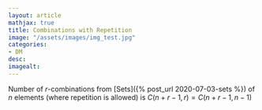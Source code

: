 ```yaml
---
layout: article
mathjax: true
title: Combinations with Repetition
image: "/assets/images/img_test.jpg"
categories:
- DM
desc:   
imagealt: 
---
```


Number of $r$-combinations from [Sets]({% post_url 2020-07-03-sets %}) of $n$ elements (where repetition is allowed) is $C(n+r-1, r) = C(n+r-1, n-1)$
































































































































































































































































































































































